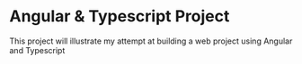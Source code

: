 # Angular & Typescript Project

This project will illustrate my attempt at building a web project using Angular and Typescript
